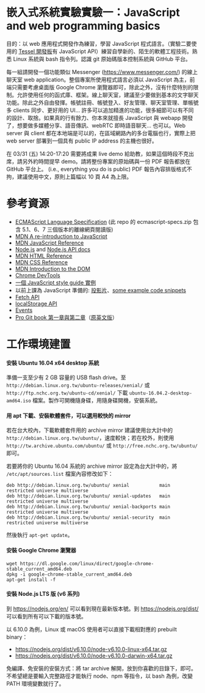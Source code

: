 # 嵌入式系統實驗實驗一：JavaScript and web programming basics

目的：以 web 應用程式開發作為練習，學習 JavaScript 程式語言。（實驗二要使用的 [Tessel 開發板](https://tessel.io/)有 JavaScript API）練習自學新的、陌生的軟體工程技術。熟悉 Linux 系統與 bash 指令列。認識 git 原始碼版本控制系統與 GitHub 平台。

每一組請開發一個功能類似 Messenger (https://www.messenger.com/) 的線上聊天室 web application。整個專案所使用程式語言必須以 JavaScript 為主，前端只需要考慮桌面版 Google Chrome 瀏覽器即可，除此之外，沒有什麼特別的限制。允許使用任何的函式庫、框架。線上聊天室，建議至少要做到基本的文字聊天功能。除此之外自由發揮。帳號註冊、帳號登入、好友管理、聊天室管理、單帳號多 clients 同步、更好用的 UI... 許多可以追加精進的功能，很多細節可以有不同的設計、取捨。如果真的行有餘力、你本來就擅長 JavaScript 與 webapp 開發了，想要做多媒體分享、語音傳訊、webRTC 即時語音聊天...  也可以。Web server 與 client 都在本地端是可以的，在區域網路內的多台電腦也行，實際上把 web server 部署到一個具有 public IP address 的主機也很好。

在 03/31 (五) 14:20-17:20 需要將成果 live demo 給助教，如果這個時段不克出席，請另外約時間提早 demo。請將整份專案的原始碼與一份 PDF 報告都放在 GitHub 平台上。 (i.e., everything you do is public) PDF 報告內容排版格式不拘，建議使用中文，原則上篇幅以 10 頁 A4 為上限。



# 參考資源

- [ECMAScript Language Specification](https://www.ecma-international.org/publications/standards/Ecma-262-arch.htm) (此 repo 的 ecmascript-specs.zip 包含 5.1、6、7 三個版本的離線網頁閱讀版)
- [MDN A re-introduction to JavaScript](https://developer.mozilla.org/en-US/docs/Web/JavaScript/A_re-introduction_to_JavaScript)
- [MDN JavaScript Reference](https://developer.mozilla.org/en-US/docs/Web/JavaScript)
- [Node.js](https://nodejs.org/en/) and [Node.js API docs](https://nodejs.org/dist/latest-v6.x/docs/api/)
- [MDN HTML Reference](https://developer.mozilla.org/en-US/docs/Web/HTML)
- [MDN CSS Reference](https://developer.mozilla.org/en-US/docs/Web/CSS)
- [MDN Introduction to the DOM](https://developer.mozilla.org/en-US/docs/Web/API/Document_Object_Model/Introduction)
- [Chrome DevTools](https://developer.chrome.com/devtools)
- [一個 JavaScript style guide 實例](https://github.com/airbnb/javascript)
- 以前上課為 JavaScript 準備的: [投影片](https://slides.com/concise/js/fullscreen#/)、[some example code snippets](https://gist.github.com/concise/ccdb62da35a07fc989e0)
- [Fetch API](https://developer.mozilla.org/en-US/docs/Web/API/Fetch_API)
- [localStorage API](https://developer.mozilla.org/en-US/docs/Web/API/Web_Storage_API)
- [Events](https://developer.mozilla.org/en-US/docs/Web/Events)
- [Pro Git book 第一章與第二章](https://git-scm.com/book/zh-tw/v2)（[原英文版](https://git-scm.com/book/en/v2)）



# 工作環境建置

#### 安裝 Ubuntu 16.04 x64 desktop 系統

準備一支至少有 2 GB 容量的 USB flash drive。至 `http://debian.linux.org.tw/ubuntu-releases/xenial/` 或 `http://ftp.nchc.org.tw/ubuntu-cd/xenial/` 下載 `ubuntu-16.04.2-desktop-amd64.iso` 檔案。製作可開機隨身碟，用隨身碟開機，安裝系統。

#### 用 apt 下載、安裝軟體套件，可以選用較快的 mirror

若在台大校內，下載軟體套件用的 archive mirror 建議使用台大計中的 `http://debian.linux.org.tw/ubuntu/`，速度較快；若在校外，則使用 `http://tw.archive.ubuntu.com/ubuntu/` 或 `http://free.nchc.org.tw/ubuntu/` 即可。

若要將你的 Ubuntu 16.04 系統的 archive mirror 設定為台大計中的，將 `/etc/apt/sources.list` 檔案內容修改如下：

```
deb http://debian.linux.org.tw/ubuntu/ xenial           main restricted universe multiverse
deb http://debian.linux.org.tw/ubuntu/ xenial-updates   main restricted universe multiverse
deb http://debian.linux.org.tw/ubuntu/ xenial-backports main restricted universe multiverse
deb http://debian.linux.org.tw/ubuntu/ xenial-security  main restricted universe multiverse
```

然後執行 `apt-get update`。

#### 安裝 Google Chrome 瀏覽器

```
wget https://dl.google.com/linux/direct/google-chrome-stable_current_amd64.deb
dpkg -i google-chrome-stable_current_amd64.deb
apt-get install -f
```

#### 安裝 Node.js LTS 版 (v6 系列)

到 https://nodejs.org/en/ 可以看到現在最新版本號。到 https://nodejs.org/dist/ 可以看到所有可以下載的版本號。

以 6.10.0 為例，Linux 或 macOS 使用者可以直接下載相對應的 prebuilt binary：

- https://nodejs.org/dist/v6.10.0/node-v6.10.0-linux-x64.tar.gz
- https://nodejs.org/dist/v6.10.0/node-v6.10.0-darwin-x64.tar.gz

免編譯、免安裝的安裝方式：將 tar archive 解開，放到你喜歡的目錄下，即可。不希望總是要輸入完整路徑才能執行 node、npm 等指令，以 bash 為例，改變 PATH 環境變數就行了。
